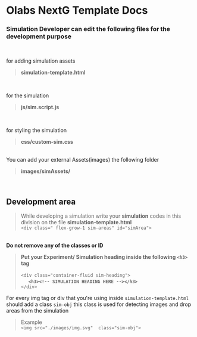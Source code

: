 # Olabs NextG Template Docs

### Simulation Developer can edit the following files for the development purpose
<br>

for adding simulation assets
>**simulation-template.html**<br>

<br>

for the simulation 
>**js/sim.script.js**<br>

<br>

for styling the simulation
>**css/custom-sim.css**<br>

<br>
You can add your external Assets(images) the following folder

> **images/simAssets/**

<br>

## Development area

>While developing a simulation 
write your **simulation** codes in this division on the file **simulation-template.html** <br>
`<div class=" flex-grow-1 sim-areas" id="simArea">` 
<br>
<b>Do not remove any of the classes or ID </b>

<br>

><b> Put your Experiment/ Simulation heading inside the following `<h3>` tag</b><br><br>
>`<div class="container-fluid sim-heading">`<br>
&nbsp;&nbsp;&nbsp;&nbsp;&nbsp;<b>`<h3><!-- SIMULATION HEADING HERE --></h3>`<br></b>
`</div>`

For every img tag or div that you're using inside `simulation-template.html` should add a class `sim-obj` this class is used for detecting images and drop areas from the simulation 

>Example <br>
 `<img src="./images/img.svg"  class="sim-obj">`

